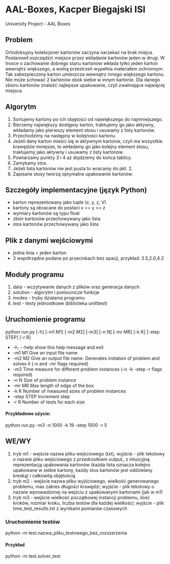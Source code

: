 # AAL-Boxes, Kacper Biegajski ISI
University Project - AAL Boxes

## Problem
Ortodoksyjny kolekcjoner kartonów zaczyna narzekać na brak miejca. Postanowił oszczędzić miejsce przez wkładanie kartonów jeden w drugi.
W trosce o zachowanie dobrego stanu kartonów wkłada tylko jeden karton wewnątrz większego, a wolną przestrzeń wypełnia materiałem ochronnym.
Tak zabezpieczony karton umieszcza wewnątrz innego większego kartonu. Nie może schować 2 kartonów obok siebie w innym kartonie.
Dla danego zbioru kartonów znaleźć najlepsze upakowanie, czyli zwalniające najwięcej miejsca.

## Algorytm
1. Sortujemy kartony po ich objętości od największego do najmniejszego.
2. Bierzemy największy dostępny karton, traktujemy go jako aktywny, wkładamy jako pierwszy element stosu i usuwamy z listy kartonów.
3. Przechodzimy na następny w kolejności kartonu.
4. Jeżeli dany karton mieści się w aktywnym kartonie, czyli ma wszystkie krawędzie mniejsze, to wkładamy go jako kolejny element stosu,
traktujemy jako aktywny i usuwamy z listy kartonów.
5. Powtarzamy punkty 3 i 4 aż dojdziemy do końca tablicy.
6. Zamykamy stos.
7. Jeżeli lista kartonów nie jest pusta to wracamy do pkt. 2.
8. Zapisane stosy tworzą optymalne upakowanie kartonów.

## Szczegóły implementacyjne (język Python)
- karton reprezentowany jako tuple (x, y, z, V)
- kartony są obracane do postaci x >= y >= z
- wymiary kartonów są typu float
- zbiór kartonów przechowywany jako lista
- stos kartonów przechowywany jako lista

## Plik z danymi wejściowymi
- jedna linia = jeden karton
- 3 współrzędne podane po przecinkach bez spacji, przykład: 3.5,2.0,4.2

## Moduły programu
1. data - wczytywanie danych z plików oraz generacja danych
2. solution - algorytm i pomocnicze funkcje
3. modes - tryby dzialania programu
4. test - testy jednostkowe (biblioteka unitttest)

## Uruchomienie programu
python run.py [-h] [-m1 M1] [-m2 M2] [-m3] [-n N] [-mr MR] [-k K] [-step STEP]
              [-r R]


- -h, --help  show this help message and exit
-   -m1 M1      Give an input file name
-   -m2 M2      Give an output file name. Generates instation of problem and
              solves it (-n and -mr flags required)
-   -m3         Time measure for different problem instances (-n -k -step -r
               flags required)
-   -n N        Size of problem instance
-   -mr MR      Max length of edge of the box
-   -k K        Number of measured sizes of problem instances
-   -step STEP  Increment step
-   -r R        Number of tests for each size

#### Przykładowe użycie:
python run.py -m3 -n 1000 -k 19 -step 1000 -r 5

## WE/WY
1. tryb m1 - wejście nazwa pliku wejściowego (txt), wyjście - plik tekstowy o nazwie pliku wejściowego z przedrostkiem output_ z 
intuicyjną reprezentacją upakowania kartonów (każda lista oznacza kolejno upakowane w siebie kartony, każdy stos kartonów jest oddzielany kreską) i całkowitą objętością
2. tryb m2 - wejście nazwa pliku wyjściowego, wielkość generowanego problemu, max zakres długości krawędzi; wyjście - plik tekstowy o nazwie wprowadzonej na wejściu z upakowanymi kartonami (jak w m1)
3. tryb m3 - wejście wielkość początkowej instancji problemu, ilość kroków, rozmiar kroku, liczba testów dla każdej wielkości; wyjście - plik time_test_results.txt z wynikami pomiarów czasowych

### Uruchomienie testów
python -m test.nazwa_pliku_testowego_bez_rozszerzenia

#### Przykład
python -m test.solver_test